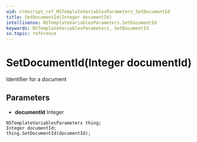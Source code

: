 ```yaml
---
uid: crmscript_ref_NSTemplateVariablesParameters_SetDocumentId
title: SetDocumentId(Integer documentId)
intellisense: NSTemplateVariablesParameters.SetDocumentId
keywords: NSTemplateVariablesParameters, GetDocumentId
so.topic: reference
---
```


# SetDocumentId(Integer documentId)

Identifier for a document

## Parameters

* **documentId** Integer

```crmscript
NSTemplateVariablesParameters thing;
Integer documentId;
thing.SetDocumentId(documentId);
```

